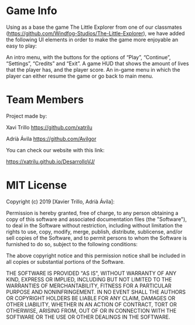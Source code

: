 # Game Info

Using as a base the game The Little Explorer from one of our classmates (https://github.com/Windfog-Studios/The-Little-Explorer), we have added the following UI elements in order to make the game more enjoyable an easy to play:

An intro menu, with the buttons for the options of “Play”, “Continue”, “Settings”, “Credits” and “Exit”.
A game HUD that shows the amount of lives that the player has, and the player score.
An in-game menu in which the player can either resume the game or go back to main menu.

# Team Members

Project made by:

Xavi Trillo
https://github.com/xatrilu

Adrià Ávila
https://github.com/Avilgor

You can check our website with this link:

https://xatrilu.github.io/DesarrolloVJ/


# MIT License
Copyright (c) 2019 [Xavier Trillo, Adrià Ávila]:

Permission is hereby granted, free of charge, to any person obtaining a copy of this software and associated documentation files (the "Software"), to deal in the Software without restriction, including without limitation the rights to use, copy, modify, merge, publish, distribute, sublicense, and/or sell copies of the Software, and to permit persons to whom the Software is furnished to do so, subject to the following conditions:

The above copyright notice and this permission notice shall be included in all copies or substantial portions of the Software.

THE SOFTWARE IS PROVIDED "AS IS", WITHOUT WARRANTY OF ANY KIND, EXPRESS OR IMPLIED, INCLUDING BUT NOT LIMITED TO THE WARRANTIES OF MERCHANTABILITY, FITNESS FOR A PARTICULAR PURPOSE AND NONINFRINGEMENT. IN NO EVENT SHALL THE AUTHORS OR COPYRIGHT HOLDERS BE LIABLE FOR ANY CLAIM, DAMAGES OR OTHER LIABILITY, WHETHER IN AN ACTION OF CONTRACT, TORT OR OTHERWISE, ARISING FROM, OUT OF OR IN CONNECTION WITH THE SOFTWARE OR THE USE OR OTHER DEALINGS IN THE SOFTWARE.
